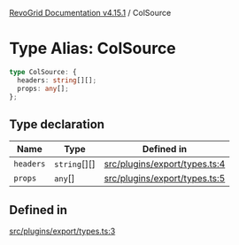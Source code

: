 [RevoGrid Documentation v4.15.1](README.md) / ColSource

# Type Alias: ColSource

```ts
type ColSource: {
  headers: string[][];
  props: any[];
};
```

## Type declaration

| Name | Type | Defined in |
| ------ | ------ | ------ |
| `headers` | `string`[][] | [src/plugins/export/types.ts:4](https://github.com/revolist/revogrid/blob/9d06c9d1de184a8cd977144efe5186ec5a7312cb/src/plugins/export/types.ts#L4) |
| `props` | `any`[] | [src/plugins/export/types.ts:5](https://github.com/revolist/revogrid/blob/9d06c9d1de184a8cd977144efe5186ec5a7312cb/src/plugins/export/types.ts#L5) |

## Defined in

[src/plugins/export/types.ts:3](https://github.com/revolist/revogrid/blob/9d06c9d1de184a8cd977144efe5186ec5a7312cb/src/plugins/export/types.ts#L3)
